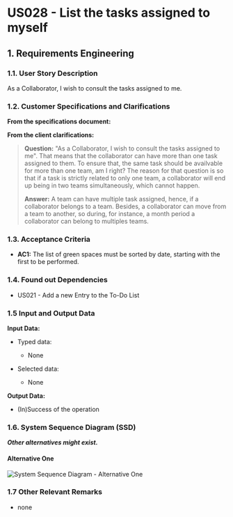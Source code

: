 # US028 - List the tasks assigned to myself


## 1. Requirements Engineering

### 1.1. User Story Description

As a Collaborator, I wish to consult the tasks assigned to me.

### 1.2. Customer Specifications and Clarifications 

**From the specifications document:**

> 
 
**From the client clarifications:**

> **Question:** "As a Collaborator, I wish to consult the tasks assigned to me". That means that the collaborator can have more than one task assigned to them. To ensure that, the same task should be availvable for more than one team, am I right? The reason for that question is so that if a task is strictly related to only one team, a collaborator will end up being in two teams simultaneously, which cannot happen.
> 
> **Answer:** A team can have multiple task assigned, hence, if a collaborator belongs to a team. Besides, a collaborator can move from a team to another, so during, for instance, a month period a collaborator can belong to multiples teams.


### 1.3. Acceptance Criteria

* **AC1:** The list of green spaces must be sorted by date, starting with the first to be performed.


### 1.4. Found out Dependencies

* US021 - Add a new Entry to the To-Do List

### 1.5 Input and Output Data

**Input Data:**

* Typed data:
    * None
	
* Selected data:
    * None

**Output Data:**

* (In)Success of the operation

### 1.6. System Sequence Diagram (SSD)

**_Other alternatives might exist._**

#### Alternative One

![System Sequence Diagram - Alternative One](svg/us021-system-sequence-diagram-alternative-one.svg)

### 1.7 Other Relevant Remarks

* none